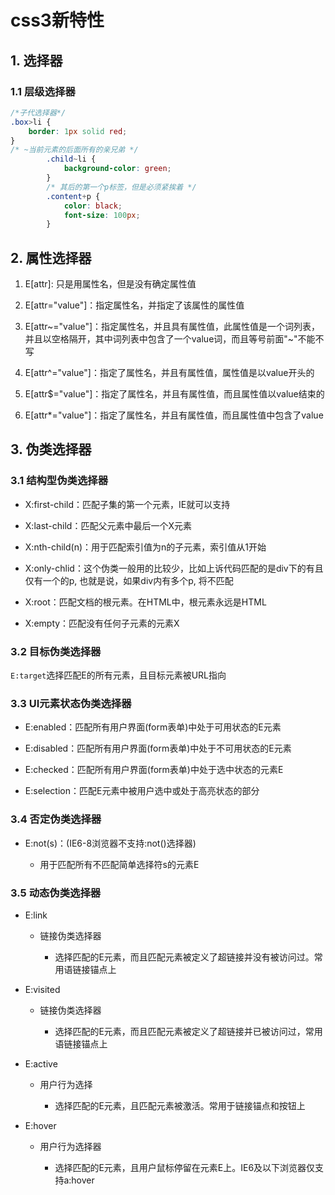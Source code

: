 # css3新特性

## 1. 选择器

### 1.1 层级选择器

```css
/*子代选择器*/
.box>li {
    border: 1px solid red;
}
/* ~当前元素的后面所有的亲兄弟 */
        .child~li {
            background-color: green;
        }
        /* 其后的第一个p标签，但是必须紧挨着 */
        .content+p {
            color: black;
            font-size: 100px;
        }
```

## 2. 属性选择器

1. E[attr]: 只是用属性名，但是没有确定属性值

2. E[attr="value"]：指定属性名，并指定了该属性的属性值

3. E[attr~="value"]：指定属性名，并且具有属性值，此属性值是一个词列表，并且以空格隔开，其中词列表中包含了一个value词，而且等号前面"~"不能不写

4. E[attr^="value"]：指定了属性名，并且有属性值，属性值是以value开头的

5. E[attr$="value"]：指定了属性名，并且有属性值，而且属性值以value结束的

6. E[attr*="value"]：指定了属性名，并且有属性值，而且属性值中包含了value

## 3. 伪类选择器

### 3.1 结构型伪类选择器

- X:first-child：匹配子集的第一个元素，IE就可以支持

- X:last-child：匹配父元素中最后一个X元素

- X:nth-child(n)：用于匹配索引值为n的子元素，索引值从1开始

- X:only-chlid：这个伪类一般用的比较少，比如上诉代码匹配的是div下的有且仅有一个的p, 也就是说，如果div内有多个p, 将不匹配

- X:root：匹配文档的根元素。在HTML中，根元素永远是HTML

- X:empty：匹配没有任何子元素的元素X

### 3.2 目标伪类选择器

`E:target`选择匹配E的所有元素，且目标元素被URL指向

### 3.3 UI元素状态伪类选择器

- E:enabled：匹配所有用户界面(form表单)中处于可用状态的E元素

- E:disabled：匹配所有用户界面(form表单)中处于不可用状态的E元素

- E:checked：匹配所有用户界面(form表单)中处于选中状态的元素E

- E:selection：匹配E元素中被用户选中或处于高亮状态的部分

### 3.4 否定伪类选择器

- E:not(s)：(IE6-8浏览器不支持:not()选择器)
  
  - 用于匹配所有不匹配简单选择符s的元素E

### 3.5 动态伪类选择器

- E:link
  
  - 链接伪类选择器
    
    - 选择匹配的E元素，而且匹配元素被定义了超链接并没有被访问过。常用语链接锚点上

- E:visited
  
  - 链接伪类选择器
    
    - 选择匹配的E元素，而且匹配元素被定义了超链接并已被访问过，常用语链接锚点上

- E:active
  
  - 用户行为选择
    
    - 选择匹配的E元素，且匹配元素被激活。常用于链接锚点和按钮上

- E:hover
  
  - 用户行为选择器
    
    - 选择匹配的E元素，且用户鼠标停留在元素E上。IE6及以下浏览器仅支持a:hover
